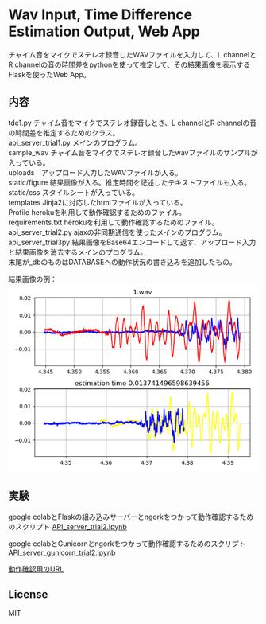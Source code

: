 #  Wav Input, Time Difference Estimation Output, Web App    

チャイム音をマイクでステレオ録音したWAVファイルを入力して、L channelとR channelの音の時間差をpythonを使って推定して、その結果画像を表示するFlaskを使ったWeb App。  



## 内容   

tde1.py チャイム音をマイクでステレオ録音しとき、L channelとR channelの音の時間差を推定するためのクラス。  
api_server_trial1.py メインのプログラム。  
sample_wav チャイム音をマイクでステレオ録音したwavファイルのサンプルが入っている。  
uploads　アップロード入力したWAVファイルが入る。  
static/figure 結果画像が入る。推定時間を記述したテキストファイルも入る。  
static/css スタイルシートが入っている。  
templates Jinja2に対応したhtmlファイルが入っている。  
Profile herokuを利用して動作確認するためのファイル。  
requirements.txt herokuを利用して動作確認するためのファイル。  
api_server_trial2.py ajaxの非同期通信を使ったメインのプログラム。  
api_server_trial3py 結果画像をBase64エンコードして返す、アップロード入力と結果画像を消去するメインのプログラム。  
末尾が_dbのものはDATABASEへの動作状況の書き込みを追加したもの。  

結果画像の例：  
 ![figure1](docs/sample_1.png)   
  
  
  
## 実験  
  
google colabとFlaskの組み込みサーバーとngorkをつかって動作確認するためのスクリプト
[API_server_trial2.ipynb](https://colab.research.google.com/github/shun60s/time-difference-WebApp/blob/master/API_server_trial2.ipynb)  

google colabとGunicornとngorkをつかって動作確認するためのスクリプト
[API_server_gunicorn_trial2.ipynb](https://colab.research.google.com/github/shun60s/time-difference-WebApp/blob/master/API_server_gunicorn_trial2.ipynb)  


[動作確認用のURL](https://tde1.herokuapp.com/)  

## License    
MIT  



